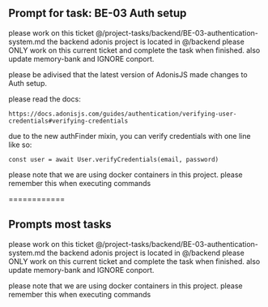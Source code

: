 ## Prompt for task: BE-03 Auth setup
please work on this ticket @/project-tasks/backend/BE-03-authentication-system.md 
the backend adonis project is located in @/backend
please ONLY work on this current ticket and complete the task when finished. also update memory-bank and IGNORE conport.

please be adivised that the latest version of AdonisJS made changes to Auth setup.

please read the docs:
```
https://docs.adonisjs.com/guides/authentication/verifying-user-credentials#verifying-credentials
```

due to the new authFinder mixin, you can verify credentials with one line like so:
 ```
 const user = await User.verifyCredentials(email, password)
 ```

please note that we are using docker containers in this project. please remember this when executing commands

============

## Prompts most tasks
please work on this ticket @/project-tasks/backend/BE-03-authentication-system.md 
the backend adonis project is located in @/backend
please ONLY work on this current ticket and complete the task when finished. also update memory-bank and IGNORE conport.

please note that we are using docker containers in this project. please remember this when executing commands